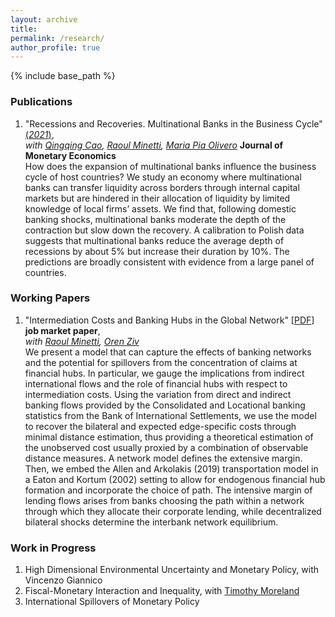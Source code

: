 ```yaml
---
layout: archive
title: 
permalink: /research/
author_profile: true
---
```


{% include base_path %}

### Publications

  1. "Recessions and Recoveries. Multinational Banks in the Business Cycle" <a href="https://www.sciencedirect.com/science/article/abs/pii/S0304393220300015" target="_blank"> (*2021*)</a>,  
*with <a href="https://qingqingcao.weebly.com/" target="_blank">Qingqing Cao</a>, <a href="https://raoulminetti.weebly.com/" target="_blank">Raoul Minetti</a>, <a href="https://www.lebow.drexel.edu/people/mariaolivero" target="_blank">Maria Pia Olivero</a>* **Journal of Monetary Economics**  
How does the expansion of multinational banks influence the business cycle of host countries? We study an economy where multinational banks can transfer liquidity across borders through internal capital markets but are hindered in their allocation of liquidity by limited knowledge of local firms’ assets. We find that, following domestic banking shocks, multinational banks moderate the depth of the contraction but slow down the recovery. A calibration to Polish data suggests that multinational banks reduce the average depth of recessions by about 5% but increase their duration by 10%. The predictions are broadly consistent with evidence from a large panel of countries.

### Working Papers

  1. "Intermediation Costs and Banking Hubs in the Global Network" [<a href="https://www.dropbox.com/s/jzr1hchwtz70ypo/Romanini_jmp.pdf?raw=1" target="_blank">PDF</a>] **job market paper**,  
*with <a href="https://raoulminetti.weebly.com/" target="_blank">Raoul Minetti</a>, <a href="https://orenziv.org/" target="_blank">Oren Ziv</a>*  
We present a model that can capture the effects of banking networks and the potential for spillovers from the concentration of claims at financial hubs. In particular, we gauge the implications from indirect international flows and the role of financial hubs with respect to intermediation costs. Using the variation from direct and indirect banking flows provided by the Consolidated and Locational banking statistics from the Bank of International Settlements, we use the model to recover the bilateral and expected edge-specific costs through minimal distance estimation, thus providing a theoretical estimation of the unobserved cost usually proxied by a combination of observable distance measures. A network model defines the extensive margin. Then, we embed the Allen and Arkolakis (2019) transportation model in a Eaton and Kortum (2002) setting to allow for endogenous financial hub formation and incorporate the choice of path. The intensive margin of lending flows arises from banks choosing the path within a network through which they allocate their corporate lending, while decentralized bilateral shocks determine the interbank network equilibrium.
  
### Work in Progress
  
  1. High Dimensional Environmental Uncertainty and Monetary Policy, with Vincenzo Giannico
  2. Fiscal-Monetary Interaction and Inequality, with <a href="http://www.timothymoreland.com/" target="_blank">Timothy Moreland</a>
  3. International Spillovers of Monetary Policy


